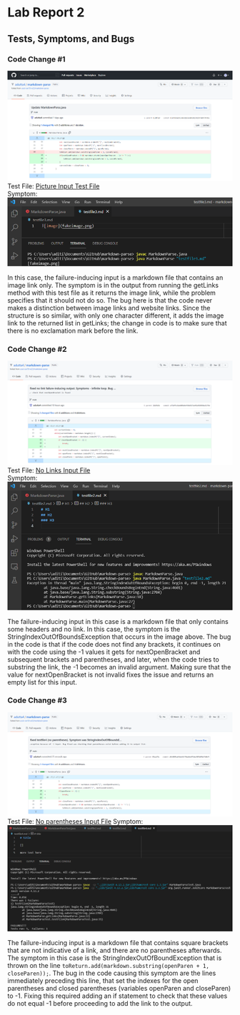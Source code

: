 # Lab Report 2
## Tests, Symptoms, and Bugs
### Code Change #1

![picture-fix](fix-pictures.png)
Test File: [Picture Input Test File](https://github.com/adutta4/markdown-parse/blob/14dfb3ba8ee81a8bc85b25dfd5fc381120ea2139/testfile3.md)  
Symptom: ![symptom-1](wrong-output1.png)

In this case, the failure-inducing input is a markdown file that contains an image link only. The symptom is in the output from running the getLinks method with this test file as it returns the image link, while the problem specifies that it should not do so. The bug here is that the code never makes a distinction between image links and website links. Since the structure is so similar, with only one character different, it adds the image link to the returned list in getLinks; the change in code is to make sure that there is no exclamation mark before the link.

### Code Change #2

![no-link-fix](fix-noLink.png)
Test File: [No Links Input File](https://github.com/adutta4/markdown-parse/blob/a71df5c4aeb80a6ef46d417ae92a92404ba1174e/testfile2.md)  
Symptom: ![symptom-2](wrong-output2.png)

The failure-inducing input in this case is a markdown file that only contains some headers and no link. In this case, the symptom is the StringIndexOutOfBoundsException that occurs in the image above. The bug in the code is that if the code does not find any brackets, it continues on with the code using the -1 values it gets for nextOpenBracket and subsequent brackets and parentheses, and later, when the code tries to substring the link, the -1 becomes an invalid argument. Making sure that the value for nextOpenBracket is not invalid fixes the issue and returns an empty list for this input.

### Code Change #3

![no-parentheses-fix](fix-noParentheses.png)
Test File: [No parentheses Input File](https://github.com/adutta4/markdown-parse/blob/49e88fbab34dc8c394a0edf7aba98748541740e9/testfile4.md)
Symptom: ![symptom-3](wrong-output3.png)

The failure-inducing input is a markdown file that contains square brackets that are not indicative of a link, and there are no parentheses afterwards. The symptom in this case is the StringIndexOutOfBoundException that is thrown on the line `toReturn.add(markdown.substring(openParen + 1, closeParen));`. The bug in the code causing this symptom are the lines immediately preceding this line, that set the indexes for the open parentheses and closed parentheses (variables openParen and closeParen) to -1. Fixing this required adding an if statement to check that these values do not equal -1 before proceeding to add the link to the output.